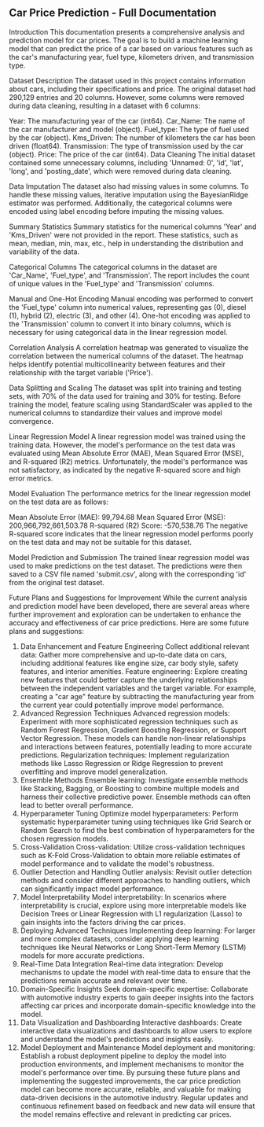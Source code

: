 ## Car Price Prediction - Full Documentation

Introduction
This documentation presents a comprehensive analysis and prediction model for car prices. The goal is to build a machine learning model that can predict the price of a car based on various features such as the car's manufacturing year, fuel type, kilometers driven, and transmission type.

Dataset Description
The dataset used in this project contains information about cars, including their specifications and price. The original dataset had 290,129 entries and 20 columns. However, some columns were removed during data cleaning, resulting in a dataset with 6 columns:

Year: The manufacturing year of the car (int64).
Car_Name: The name of the car manufacturer and model (object).
Fuel_type: The type of fuel used by the car (object).
Kms_Driven: The number of kilometers the car has been driven (float64).
Transmission: The type of transmission used by the car (object).
Price: The price of the car (int64).
Data Cleaning
The initial dataset contained some unnecessary columns, including 'Unnamed: 0', 'id', 'lat', 'long', and 'posting_date', which were removed during data cleaning.

Data Imputation
The dataset also had missing values in some columns. To handle these missing values, iterative imputation using the BayesianRidge estimator was performed. Additionally, the categorical columns were encoded using label encoding before imputing the missing values.

Summary Statistics
Summary statistics for the numerical columns 'Year' and 'Kms_Driven' were not provided in the report. These statistics, such as mean, median, min, max, etc., help in understanding the distribution and variability of the data.

Categorical Columns
The categorical columns in the dataset are 'Car_Name', 'Fuel_type', and 'Transmission'. The report includes the count of unique values in the 'Fuel_type' and 'Transmission' columns.

Manual and One-Hot Encoding
Manual encoding was performed to convert the 'Fuel_type' column into numerical values, representing gas (0), diesel (1), hybrid (2), electric (3), and other (4). One-hot encoding was applied to the 'Transmission' column to convert it into binary columns, which is necessary for using categorical data in the linear regression model.

Correlation Analysis
A correlation heatmap was generated to visualize the correlation between the numerical columns of the dataset. The heatmap helps identify potential multicollinearity between features and their relationship with the target variable ('Price').

Data Splitting and Scaling
The dataset was split into training and testing sets, with 70% of the data used for training and 30% for testing. Before training the model, feature scaling using StandardScaler was applied to the numerical columns to standardize their values and improve model convergence.

Linear Regression Model
A linear regression model was trained using the training data. However, the model's performance on the test data was evaluated using Mean Absolute Error (MAE), Mean Squared Error (MSE), and R-squared (R2) metrics. Unfortunately, the model's performance was not satisfactory, as indicated by the negative R-squared score and high error metrics.

Model Evaluation
The performance metrics for the linear regression model on the test data are as follows:

Mean Absolute Error (MAE): 99,794.68
Mean Squared Error (MSE): 200,966,792,661,503.78
R-squared (R2) Score: -570,538.76
The negative R-squared score indicates that the linear regression model performs poorly on the test data and may not be suitable for this dataset.

Model Prediction and Submission
The trained linear regression model was used to make predictions on the test dataset. The predictions were then saved to a CSV file named 'submit.csv', along with the corresponding 'id' from the original test dataset.

Future Plans and Suggestions for Improvement
While the current analysis and prediction model have been developed, there are several areas where further improvement and exploration can be undertaken to enhance the accuracy and effectiveness of car price predictions. Here are some future plans and suggestions:

1. Data Enhancement and Feature Engineering
Collect additional relevant data: Gather more comprehensive and up-to-date data on cars, including additional features like engine size, car body style, safety features, and interior amenities.
Feature engineering: Explore creating new features that could better capture the underlying relationships between the independent variables and the target variable. For example, creating a "car age" feature by subtracting the manufacturing year from the current year could potentially improve model performance.
2. Advanced Regression Techniques
Advanced regression models: Experiment with more sophisticated regression techniques such as Random Forest Regression, Gradient Boosting Regression, or Support Vector Regression. These models can handle non-linear relationships and interactions between features, potentially leading to more accurate predictions.
Regularization techniques: Implement regularization methods like Lasso Regression or Ridge Regression to prevent overfitting and improve model generalization.
3. Ensemble Methods
Ensemble learning: Investigate ensemble methods like Stacking, Bagging, or Boosting to combine multiple models and harness their collective predictive power. Ensemble methods can often lead to better overall performance.
4. Hyperparameter Tuning
Optimize model hyperparameters: Perform systematic hyperparameter tuning using techniques like Grid Search or Random Search to find the best combination of hyperparameters for the chosen regression models.
5. Cross-Validation
Cross-validation: Utilize cross-validation techniques such as K-Fold Cross-Validation to obtain more reliable estimates of model performance and to validate the model's robustness.
6. Outlier Detection and Handling
Outlier analysis: Revisit outlier detection methods and consider different approaches to handling outliers, which can significantly impact model performance.
7. Model Interpretability
Model interpretability: In scenarios where interpretability is crucial, explore using more interpretable models like Decision Trees or Linear Regression with L1 regularization (Lasso) to gain insights into the factors driving the car prices.
8. Deploying Advanced Techniques
Implementing deep learning: For larger and more complex datasets, consider applying deep learning techniques like Neural Networks or Long Short-Term Memory (LSTM) models for more accurate predictions.
9. Real-Time Data Integration
Real-time data integration: Develop mechanisms to update the model with real-time data to ensure that the predictions remain accurate and relevant over time.
10. Domain-Specific Insights
Seek domain-specific expertise: Collaborate with automotive industry experts to gain deeper insights into the factors affecting car prices and incorporate domain-specific knowledge into the model.
11. Data Visualization and Dashboarding
Interactive dashboards: Create interactive data visualizations and dashboards to allow users to explore and understand the model's predictions and insights easily.
12. Model Deployment and Maintenance
Model deployment and monitoring: Establish a robust deployment pipeline to deploy the model into production environments, and implement mechanisms to monitor the model's performance over time.
By pursuing these future plans and implementing the suggested improvements, the car price prediction model can become more accurate, reliable, and valuable for making data-driven decisions in the automotive industry. Regular updates and continuous refinement based on feedback and new data will ensure that the model remains effective and relevant in predicting car prices.